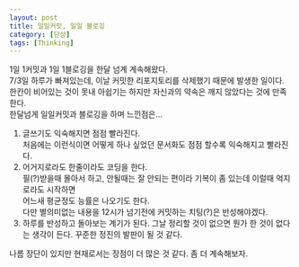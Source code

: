 ```yaml
---
layout: post
title: 일일커밋, 일일 블로깅
category: [단상]
tags: [Thinking]
---
```


1일 1커밋과 1일 1블로깅을 한달 넘계 계속해왔다.  
7/3일 하루가 빠져있는데, 이날 커밋한 리포지토리를 삭제했기 때문에 발생한 일이다.  
한칸이 비어있는 것이 못내 아쉽기는 하지만 자신과의 약속은 깨지 않았다는 것에 만족한다.  
한달넘게 일일커밋과 블로깅을 하며 느낀점은...  

1. 글쓰기도 익숙해지면 점점 빨라진다.  
처음에는 이런식이면 어떻게 하나 싶었던 문서화도 점점 할수록 익숙해지고 빨라진다.
2. 어거지로라도 한줄이라도 코딩을 한다.  
필(?)받을때 몰아서 하고, 안될때는 잘 안되는 편이라 기복이 좀 있는데 이럴때 억지로라도 시작하면  
어느새 평균정도 능률은 나오기도 한다.  
다만 별의미없는 내용을 12시가 넘기전에 커밋하는 치팅(?)은 반성해야겠다.  
3. 하루를 반성하고 돌아보는 계기가 된다.
그날 정리할 것이 없으면 뭔가 한 것이 없다는 생각이 든다. 꾸준한 정진의 발판이 될 것 같다.

나름 장단이 있지만 현재로서는 장점이 더 많은 것 같다. 좀 더 계속해보자.  
